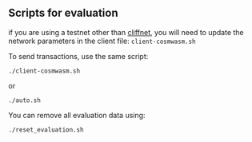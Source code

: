 
  

## Scripts for evaluation


if you are using a testnet other than [cliffnet](https://github.com/CosmWasm/testnets), you will need to update the network parameters in the client file: `client-cosmwasm.sh`

To send transactions, use the same script:

    ./client-cosmwasm.sh
or

    ./auto.sh

You can remove all evaluation data using:

    ./reset_evaluation.sh
